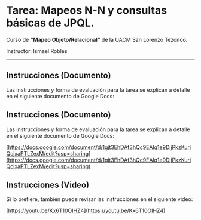 

# Tarea: Mapeos N-N y consultas básicas de JPQL.



Curso de **"Mapeo Objeto/Relacional"** de la UACM San Lorenzo Tezonco.

Instructor: Ismael Robles

---

## Instrucciones (Documento)

Las instrucciones y forma de evaluación para la tarea se explican a detalle en el siguiente documento de Google Docs:

## Instrucciones (Documento)

Las instrucciones y forma de evaluación para la tarea se explican a detalle en el siguiente documento de Google Docs:

[https://docs.google.com/document/d/1gjt3EhDAf3hQc9EAlq1e9DijPkzKuriQcjxaPTLZexM/edit?usp=sharing](https://docs.google.com/document/d/1gjt3EhDAf3hQc9EAlq1e9DijPkzKuriQcjxaPTLZexM/edit?usp=sharing)

## Instrucciones (Video)

Si lo prefiere, también puede revisar las instrucciones en el siguiente video:

[https://youtu.be/Kx6T10OIHZ4](https://youtu.be/Kx6T10OIHZ4)
